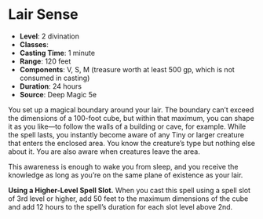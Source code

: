 # Lair Sense

- **Level**: 2 divination
- **Classes**: 
- **Casting Time**: 1 minute
- **Range**: 120 feet
- **Components**: V, S, M (treasure worth at least 500 gp, which is not consumed in casting)
- **Duration**: 24 hours
- **Source**: Deep Magic 5e

You set up a magical boundary around your lair. The boundary can’t exceed the dimensions of a 100-foot cube, but within that maximum, you can shape it as you like—to follow the walls of a building or cave, for example. While the spell lasts, you instantly become aware of any Tiny or larger creature that enters the enclosed area. You know the creature’s type but nothing else about it. You are also aware when creatures leave the area.

This awareness is enough to wake you from sleep, and you receive the knowledge as long as you’re on the same plane of existence as your lair.

**Using a Higher-Level Spell Slot.** When you cast this spell using a spell slot of 3rd level or higher, add 50 feet to the maximum dimensions of the cube and add 12 hours to the spell’s duration for each slot level above 2nd.
